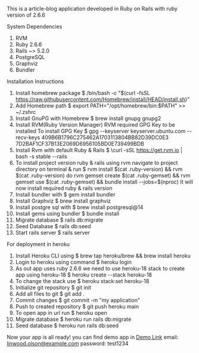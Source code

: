This is a article-blog application developed in Ruby on Rails with ruby version of 2.6.6

System Dependencies

1. RVM
2. Ruby 2.6.6
3. Rails ~> 5.2.0
4. PostgreSQL
5. Graphviz
6. Bundler

Installation Instructions

1. Install homebrew package
   $ /bin/bash -c "$(curl -fsSL https://raw.githubusercontent.com/Homebrew/install/HEAD/install.sh)"
2. Add Homebrew path
   $ export PATH="/opt/homebrew/bin:$PATH" >> ~/.zshrc
3. Install GnuPG with Homebrew
   $ brew install gnupg gnupg2
4. Install RVM(Ruby Version Manager)
   RVM required GPG Key to be installed
   To install GPG Key
   $ gpg --keyserver keyserver.ubuntu.com --recv-keys 409B6B1796C275462A1703113804BB82D39DC0E3 7D2BAF1CF37B13E2069D6956105BD0E739499BDB
5. Install Rvm with default Ruby & Rails
   $ \curl -sSL https://get.rvm.io | bash -s stable --rails
6. To install project version ruby & rails using rvm navigate to project directory on terminal & run
   $ rvm install $(cat .ruby-version) && rvm $(cat .ruby-version) do rvm gemset create $(cat .ruby-gemset) && rvm gemset use $(cat .ruby-gemset) && bundle install --jobs=$(nproc)
   It will now install required ruby & rails version
7. Install bundler with
   $ gem install bundler
8. Install Graphviz
   $ brew install graphviz
9. Install postgre sql with
   $ brew install postgresql@14
10. Install gems using bundler
    $ bundle install
11. Migrate database
    $ rails db:migrate
12. Seed Database
    $ rails db:seed
13. Start rails server
    $ rails server

For deployment in heroku

1. Install Heroku CLI using
   $ brew tap heroku/brew && brew install heroku
2. Login to heroku using command
   $ heroku login
3. As out app uses ruby 2.6.6 we need to use heroku-18 stack to create app using heroku-18
   $ heroku create --stack heroku-18
4. To change the stack use
   $ heroku stack:set heroku-18
5. Initialize git repository
   $ git init
6. Add all files to git
   $ git add .
7. Commit changes
   $ git commit -m "my application"
8. Push to created repository
   $ git push heroku main
9. To open app in url run
   $ heroku open
10. Migrate database
    $ heroku run rails db:migrate
11. Seed database
    $ heroku run rails db:seed

Now your app is all ready!
you can find demo app in
[Demo Link](https://aqueous-thicket-34312.herokuapp.com/users/sign_in?fbclid=IwAR3Ol8GOewmJ2UmX-pA_-vgujpAcybxLt1hHPVVAMQCDvvNLf5X3DNhslOM)
email: linwood.olson@example.com
password: test1234
